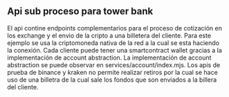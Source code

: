 ## Api sub proceso para tower bank

El api contine endpoints complementarios para el proceso de cotización en los exchange y el envio de la cripto a una billetera del cliente. Para este ejemplo se usa la criptomoneda nativa de la red a la cual se esta haciendo la conexión. Cada cliente puede tener una smartcontract wallet gracias a la implementación de account abstraction. La implementación de account abstraction se puede observar en services/account/index.mjs. Los apis de prueba de binance y kraken no permite realizar retiros por la cual se hace uso de una billetra de la cual sale los fondos que son enviados a la billera del cliente.